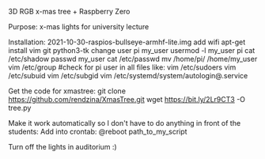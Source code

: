 3D RGB x-mas tree + Raspberry Zero

Purpose: x-mas lights for university lecture 

Installation: 
2021-10-30-raspios-bullseye-armhf-lite.img
add wifi
apt-get install vim git python3-tk
change user pi my_user
usermod -l my_user pi
cat /etc/shadow
passwd my_user
cat /etc/passwd
mv /home/pi/ /home/my_user
vim /etc/group #check for pi user in all files like:
vim /etc/sudoers
vim /etc/subuid 
vim /etc/subgid 
vim /etc/systemd/system/autologin@.service 

Get the code for xmastree:
git clone https://github.com/rendzina/XmasTree.git
wget https://bit.ly/2Lr9CT3 -O tree.py

Make it work automatically so I don't have to do anything in front of the students:
Add into crontab:
@reboot path_to_my_script

Turn off the lights in auditorium :)
